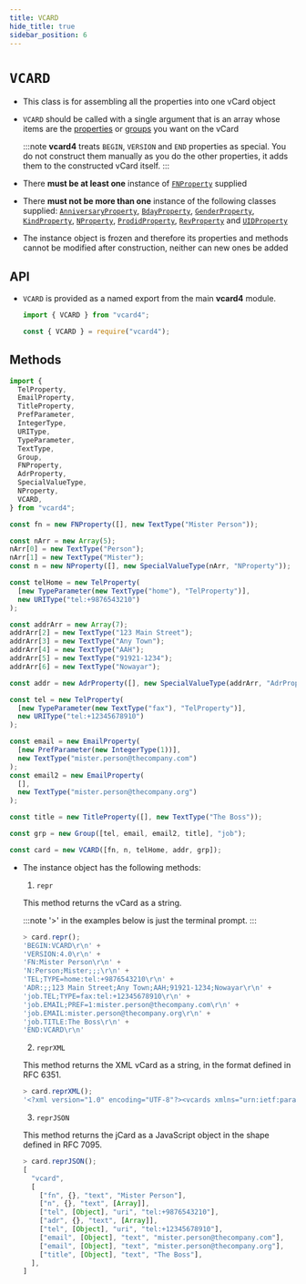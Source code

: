 ```yaml
---
title: VCARD
hide_title: true
sidebar_position: 6
---
```


# `VCARD`

- This class is for assembling all the properties into one vCard object

- `VCARD` should be called with a single argument that is an array whose items
  are the [properties](/documentation/properties/intro) or
  [groups](/documentation/group) you want on the vCard

  :::note
  **vcard4** treats `BEGIN`, `VERSION` and `END` properties as special. You do
  not construct them manually as you do the other properties, it adds them to the
  constructed vCard itself.
  :::

- There **must be at least one** instance of
  [`FNProperty`](/documentation/properties/fnproperty) supplied

- There **must not be more than one** instance of the following classes
  supplied:
  [`AnniversaryProperty`](/documentation/properties/anniversaryproperty),
  [`BdayProperty`](/documentation/properties/bdayproperty),
  [`GenderProperty`](/documentation/properties/genderproperty),
  [`KindProperty`](/documentation/properties/kindproperty),
  [`NProperty`](/documentation/properties/nproperty),
  [`ProdidProperty`](/documentation/properties/prodidproperty),
  [`RevProperty`](/documentation/properties/revproperty) and
  [`UIDProperty`](/documentation/properties/uidproperty)

- The instance object is frozen and therefore its properties and methods cannot
  be modified after construction, neither can new ones be added

## API

- `VCARD` is provided as a named export from the main **vcard4** module.

  ```js title=ESM
  import { VCARD } from "vcard4";
  ```

  ```js title=commonjs
  const { VCARD } = require("vcard4");
  ```

## Methods

```js
import {
  TelProperty,
  EmailProperty,
  TitleProperty,
  PrefParameter,
  IntegerType,
  URIType,
  TypeParameter,
  TextType,
  Group,
  FNProperty,
  AdrProperty,
  SpecialValueType,
  NProperty,
  VCARD,
} from "vcard4";

const fn = new FNProperty([], new TextType("Mister Person"));

const nArr = new Array(5);
nArr[0] = new TextType("Person");
nArr[1] = new TextType("Mister");
const n = new NProperty([], new SpecialValueType(nArr, "NProperty"));

const telHome = new TelProperty(
  [new TypeParameter(new TextType("home"), "TelProperty")],
  new URIType("tel:+9876543210")
);

const addrArr = new Array(7);
addrArr[2] = new TextType("123 Main Street");
addrArr[3] = new TextType("Any Town");
addrArr[4] = new TextType("AAH");
addrArr[5] = new TextType("91921-1234");
addrArr[6] = new TextType("Nowayar");

const addr = new AdrProperty([], new SpecialValueType(addrArr, "AdrProperty"));

const tel = new TelProperty(
  [new TypeParameter(new TextType("fax"), "TelProperty")],
  new URIType("tel:+12345678910")
);

const email = new EmailProperty(
  [new PrefParameter(new IntegerType(1))],
  new TextType("mister.person@thecompany.com")
);
const email2 = new EmailProperty(
  [],
  new TextType("mister.person@thecompany.org")
);

const title = new TitleProperty([], new TextType("The Boss"));

const grp = new Group([tel, email, email2, title], "job");

const card = new VCARD([fn, n, telHome, addr, grp]);
```

- The instance object has the following methods:

  1. `repr`

  This method returns the vCard as a string.

  :::note
  '>' in the examples below is just the terminal prompt.
  :::

  ```js
  > card.repr();
  'BEGIN:VCARD\r\n' +
  'VERSION:4.0\r\n' +
  'FN:Mister Person\r\n' +
  'N:Person;Mister;;;\r\n' +
  'TEL;TYPE=home:tel:+9876543210\r\n' +
  'ADR:;;123 Main Street;Any Town;AAH;91921-1234;Nowayar\r\n' +
  'job.TEL;TYPE=fax:tel:+12345678910\r\n' +
  'job.EMAIL;PREF=1:mister.person@thecompany.com\r\n' +
  'job.EMAIL:mister.person@thecompany.org\r\n' +
  'job.TITLE:The Boss\r\n' +
  'END:VCARD\r\n'
  ```

  2. `reprXML`

  This method returns the XML vCard as a string, in the format defined in RFC 6351.

  ```js
  > card.reprXML();
  '<?xml version="1.0" encoding="UTF-8"?><vcards xmlns="urn:ietf:params:xml:ns:vcard-4.0"><vcard><fn><text>Mister Person</text></fn><n><surname>Person</surname><given>Mister</given><additional/><prefix/><suffix/></n><tel><parameters><type><text>home</text></type></parameters><uri>tel:+9876543210</uri></tel><adr><pobox/><ext/><street>123 Main Street</street><locality>Any Town</locality><region>AAH</region><code>91921-1234</code><country>Nowayar</country></adr><group name="job"><tel><parameters><type><text>fax</text></type></parameters><uri>tel:+12345678910</uri></tel><email><parameters><pref><integer>1</integer></pref></parameters><text>mister.person@thecompany.com</text></email><email><text>mister.person@thecompany.org</text></email><title><text>The Boss</text></title></group></vcard></vcards>'
  ```

  3. `reprJSON`

  This method returns the jCard as a JavaScript object in the shape defined in
  RFC 7095.

  ```js
  > card.reprJSON();
  [
    "vcard",
    [
      ["fn", {}, "text", "Mister Person"],
      ["n", {}, "text", [Array]],
      ["tel", [Object], "uri", "tel:+9876543210"],
      ["adr", {}, "text", [Array]],
      ["tel", [Object], "uri", "tel:+12345678910"],
      ["email", [Object], "text", "mister.person@thecompany.com"],
      ["email", [Object], "text", "mister.person@thecompany.org"],
      ["title", [Object], "text", "The Boss"],
    ],
  ]
  ```
